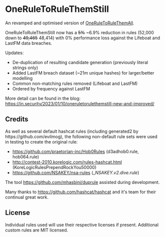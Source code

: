 # OneRuleToRuleThemStill

An revamped and optimised version of [OneRuleToRuleThemAll](https://github.com/stealthsploit/Optimised-hashcat-Rule).

OneRuleToRuleThemStill now has a ~~5%~~ ~6.9% reduction in rules (52,000 down to ~~49,465~~ 48,414) with 0% performance loss against the Lifeboat and LastFM data breaches.

Updates:
- De-duplication of resulting candidate generation (previously literal strings only)
- Added LastFM breach dataset (~21m unique hashes) for larger/better modelling
- Common non-matching rules removed (Lifeboat and LastFM)
- Ordered by frequency against LastFM

More detail can be found in the blog: https://in.security/2023/01/10/oneruletorulethemstill-new-and-improved/

<h2>Credits</h2>
As well as several default hashcat rules (including generated2 by https://github.com/evilmog), the following non-default rule sets were used in testing to create the original rule:

- https://github.com/praetorian-inc/Hob0Rules (d3adhob0.rule, hob064.rule)
- http://contest-2010.korelogic.com/rules-hashcat.html (KoreLogicRulesPrependRockYou50000)
- https://github.com/NSAKEY/nsa-rules (__NSAKEY.v2.dive.rule_)

The tool https://github.com/mhasbini/duprule assisted during development.

Many thanks to https://github.com/hashcat/hashcat and it's team for their continual great work.

<h2>License</h2>
Individual rules used will use their respective licenses if present. Additional custom rules are MIT licensed.
